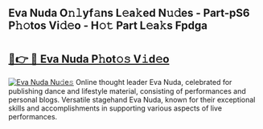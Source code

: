 ## Eva Nuda O𝚗𝚕yf𝚊ns L𝚎a𝚔ed N𝚞𝚍es - Part-pS6 P𝚑𝚘tos Vi𝚍𝚎o - H𝚘𝚝 Part L𝚎a𝚔s Fpdga

# <h2><a href="http://kf4w3u.oniu.top/?m=Eva+Nuda">🔗👉 🔴 Eva Nuda P𝚑ot𝚘𝚜 V𝚒d𝚎o</a></h2>

[![Eva Nuda Nu𝚍e𝚜](https://i.imgur.com/0qMVB7G.gif)](http://kf4w3u.oniu.top/?m=Eva+Nuda)
Online thought leader Eva Nuda, celebrated for publishing dance and lifestyle material, consisting of performances and personal blogs. Versatile stagehand Eva Nuda, known for their exceptional skills and accomplishments in supporting various aspects of live performances.  
